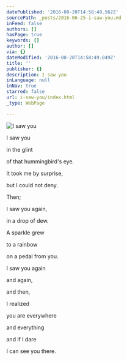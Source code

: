 ```yaml
---
datePublished: '2016-08-20T14:58:49.562Z'
sourcePath: _posts/2016-06-25-i-saw-you.md
inFeed: false
authors: []
hasPage: true
keywords: []
author: []
via: {}
dateModified: '2016-08-20T14:58:49.049Z'
title: ''
publisher: {}
description: I saw you
inLanguage: null
inNav: true
starred: false
url: i-saw-you/index.html
_type: WebPage

---
```

![I saw you](https://the-grid-user-content.s3-us-west-2.amazonaws.com/f029a5c5-e1e1-4064-b946-6c1431f88eac.jpg)

I saw you

in the glint

of that hummingbird's eye.

It took me by surprise,

but I could not deny.

Then;

I saw you again,

in a drop of dew.

A sparkle grew

to a rainbow

on a pedal from you.

I saw you again

and again,

and then,

I realized

you are everywhere

and everything

and if I dare

I can see you there.